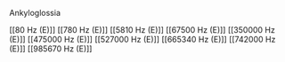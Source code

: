 

Ankyloglossia

[[80 Hz (E)]]
[[780 Hz (E)]]
[[5810 Hz (E)]]
[[67500 Hz (E)]]
[[350000 Hz (E)]]
[[475000 Hz (E)]]
[[527000 Hz (E)]]
[[665340 Hz (E)]]
[[742000 Hz (E)]]
[[985670 Hz (E)]]